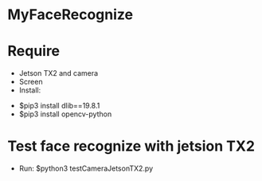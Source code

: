 # MyFaceRecognize

# Require
- Jetson TX2 and camera
- Screen
- Install:
+ $pip3 install dlib==19.8.1
+ $pip3 install opencv-python

# Test face recognize with jetsion TX2
- Run: $python3 testCameraJetsonTX2.py